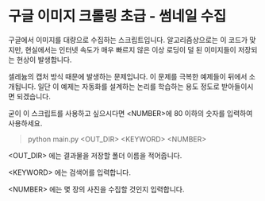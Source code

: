 # 구글 이미지 크롤링 초급 - 썸네일 수집

구글에서 이미지를 대량으로 수집하는 스크립트입니다. 알고리즘상으로는 이 코드가 맞지만, 현실에서는 인터넷 속도가 매우 빠르지 않은 이상 로딩이 덜 된 이미지들이 저장되는 현상이 발생합니다.

셀레늄의 캡처 방식 때문에 발생하는 문제입니다. 이 문제를 극복한 예제들이 뒤에서 소개됩니다. 일단 이 예제는 자동화를 설계하는 논리를 학습하는 용도 정도로 받아들이시면 되겠습니다.

굳이 이 스크립트를 사용하고 싶으시다면 <NUMBER\>에 80 이하의 숫자를 입력하여 사용하세요.  

>python main.py <OUT_DIR\> <KEYWORD\> <NUMBER\>

<OUT_DIR\> 에는 결과물을 저장할 폴더 이름을 적어줍니다.

<KEYWORD\> 에는 검색어를 입력합니다.

<NUMBER\> 에는 몇 장의 사진을 수집할 것인지 입력합니다.